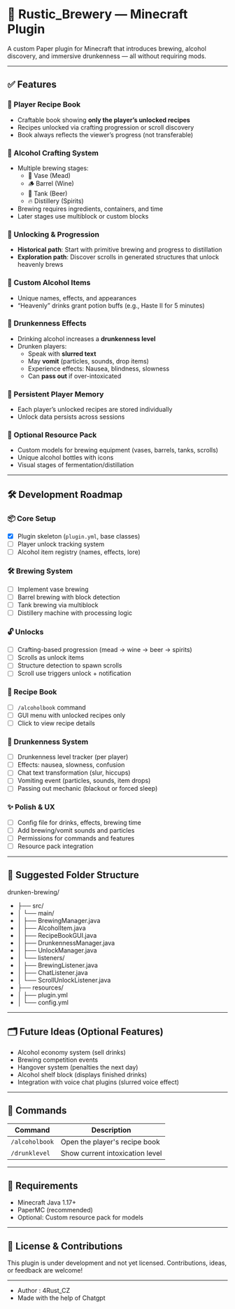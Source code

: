 
# 🍻 Rustic_Brewery — Minecraft Plugin

A custom Paper plugin for Minecraft that introduces brewing, alcohol discovery, and immersive drunkenness — all without requiring mods.

---

## ✅ Features

### 📘 Player Recipe Book
- Craftable book showing **only the player’s unlocked recipes**
- Recipes unlocked via crafting progression or scroll discovery
- Book always reflects the viewer’s progress (not transferable)

### 🍷 Alcohol Crafting System
- Multiple brewing stages:
  - 🏺 Vase (Mead)
  - 🪵 Barrel (Wine)
  - 🍺 Tank (Beer)
  - 🔥 Distillery (Spirits)
- Brewing requires ingredients, containers, and time
- Later stages use multiblock or custom blocks

### 📜 Unlocking & Progression
- **Historical path**: Start with primitive brewing and progress to distillation
- **Exploration path**: Discover scrolls in generated structures that unlock heavenly brews

### 🍾 Custom Alcohol Items
- Unique names, effects, and appearances
- “Heavenly” drinks grant potion buffs (e.g., Haste II for 5 minutes)

### 🤢 Drunkenness Effects
- Drinking alcohol increases a **drunkenness level**
- Drunken players:
  - Speak with **slurred text**
  - May **vomit** (particles, sounds, drop items)
  - Experience effects: Nausea, blindness, slowness
  - Can **pass out** if over-intoxicated

### 🧠 Persistent Player Memory
- Each player’s unlocked recipes are stored individually
- Unlock data persists across sessions

### 🎨 Optional Resource Pack
- Custom models for brewing equipment (vases, barrels, tanks, scrolls)
- Unique alcohol bottles with icons
- Visual stages of fermentation/distillation

---

## 🛠 Development Roadmap

### 📦 Core Setup
- [x] Plugin skeleton (`plugin.yml`, base classes)
- [ ] Player unlock tracking system
- [ ] Alcohol item registry (names, effects, lore)

### 🛠 Brewing System
- [ ] Implement vase brewing
- [ ] Barrel brewing with block detection
- [ ] Tank brewing via multiblock
- [ ] Distillery machine with processing logic

### 🔓 Unlocks
- [ ] Crafting-based progression (mead → wine → beer → spirits)
- [ ] Scrolls as unlock items
- [ ] Structure detection to spawn scrolls
- [ ] Scroll use triggers unlock + notification

### 📖 Recipe Book
- [ ] `/alcoholbook` command
- [ ] GUI menu with unlocked recipes only
- [ ] Click to view recipe details

### 🍻 Drunkenness System
- [ ] Drunkenness level tracker (per player)
- [ ] Effects: nausea, slowness, confusion
- [ ] Chat text transformation (slur, hiccups)
- [ ] Vomiting event (particles, sounds, item drops)
- [ ] Passing out mechanic (blackout or forced sleep)

### ✨ Polish & UX
- [ ] Config file for drinks, effects, brewing time
- [ ] Add brewing/vomit sounds and particles
- [ ] Permissions for commands and features
- [ ] Resource pack integration

---

## 📁 Suggested Folder Structure
drunken-brewing/
- ├── src/
- │ └── main/
- │ ├── BrewingManager.java
- │ ├── AlcoholItem.java
- │ ├── RecipeBookGUI.java
- │ ├── DrunkennessManager.java
- │ ├── UnlockManager.java
- │ └── listeners/
- │ ├── BrewingListener.java
- │ ├── ChatListener.java
- │ └── ScrollUnlockListener.java
- ├── resources/
- │ ├── plugin.yml
- │ └── config.yml


---

## 🗂 Future Ideas (Optional Features)
- Alcohol economy system (sell drinks)
- Brewing competition events
- Hangover system (penalties the next day)
- Alcohol shelf block (displays finished drinks)
- Integration with voice chat plugins (slurred voice effect)

---

## 💬 Commands

| Command | Description |
|--------|-------------|
| `/alcoholbook` | Open the player's recipe book |
| `/drunklevel` | Show current intoxication level |

---

## 🧪 Requirements

- Minecraft Java 1.17+
- PaperMC (recommended)
- Optional: Custom resource pack for models

---

## 🧠 License & Contributions

This plugin is under development and not yet licensed. Contributions, ideas, or feedback are welcome!

---
- Author : 4Rust_CZ
- Made with the help of Chatgpt

